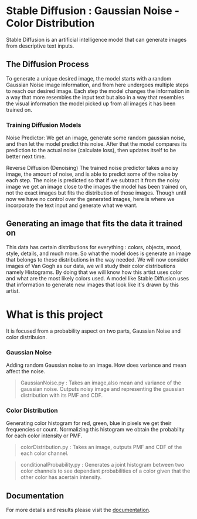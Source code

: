 # Stable Diffusion : Gaussian Noise - Color Distribution

Stable Diffusion is an artificial intelligence model that can generate images from
descriptive text inputs.

## The Diffusion Process 
To generate a unique desired image, the model starts with a random Gaussian Noise 
image information, and from here undergoes multiple steps to reach our desired image.
Each step the model changes the information in a way that more resembles the input
text but also in a way that resembles the visual information the model picked up from all
images it has been trained on.

### Training Diffusion Models
Noise Predictor: 
We get an image, generate some random gaussian noise, and then let the model predict
this noise. After that the model compares its prediction to the actual noise (calculate
loss), then updates itself to be better next time.

Reverse Diffusion (Denoising)
The trained noise predictor takes a noisy image, the amount of noise, and is able to
predict some of the noise by each step. The noise is predicted so that if we subtract it
from the noisy image we get an image close to the images the model has been trained
on, not the exact images but fits the distribution of those images. Though until now we
have no control over the generated images, here is where we incorporate the text input
and generate what we want.

## Generating an image that fits the data it trained on 
This data has certain distributions for everything : colors, objects, mood, style, details,
and much more. So what the model does is generate an image that belongs to these
distributions in the way needed.
We will now consider images of Van Gogh as our data, we will study their color
distributions namely Histograms. By doing that we will know how this artist uses color
and what are the most likely colors used. A model like Stable Diffusion uses that
information to generate new images that look like it's drawn by this artist.

# What is this project
 It is focused from a probability aspect on two parts, Gaussian Noise and color distribuion.
 
 ### Gaussian Noise
 Adding random Gaussian noise to an image. How does variance and mean affect the noise.
 > GaussianNoise.py : Takes an image,also mean and variance of the gaussian noise. Outputs noisy image and representing the gaussian distribution with its PMF and CDF.

### Color Distribution
Generating color histogram for red, green, blue in pixels we get their frequencies or count. Normalizing this histogram we obtain the probabilty for each color intensity or PMF.
> colorDistribution.py : Takes an image, outputs PMF and CDF of the each color channel.

> conditionalProbability.py : Generates a joint histogram between two color channels to see dependant probabilities of a color given that the other color has acertain intensity.

## Documentation
For more details and results please visit the [documentation](https://github.com/ahmadabbadi101/Stable-Diffusion/blob/main/Stable%20Diffusion.pdf).
